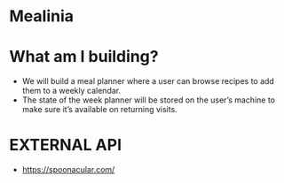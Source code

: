 # Mealinia

# What am I building?

- We will build a
  meal planner where a user can browse recipes to add them to a weekly calendar.
- The state of the week planner will be stored on the user’s machine to make sure it’s available on returning visits.

# EXTERNAL API

- https://spoonacular.com/
